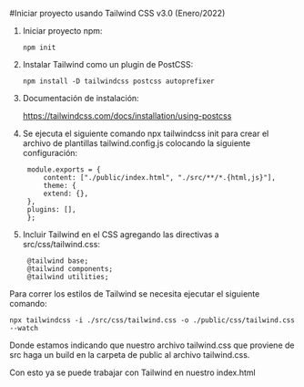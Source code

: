 #Iniciar proyecto usando Tailwind CSS v3.0 (Enero/2022)

1. Iniciar proyecto npm: 

    `npm init`

2. Instalar Tailwind como un plugin de PostCSS: 

    `npm install -D tailwindcss postcss autoprefixer`

3. Documentación de instalación: 

    https://tailwindcss.com/docs/installation/using-postcss

4. Se ejecuta el siguiente comando npx tailwindcss init para crear el archivo de plantillas tailwind.config.js colocando la siguiente configuración:

        module.exports = {
            content: ["./public/index.html", "./src/**/*.{html,js}"],
            theme: {
            extend: {},
        },
        plugins: [],
        };

5. Incluir Tailwind en el CSS agregando las directivas a src/css/tailwind.css:

        @tailwind base;
        @tailwind components;
        @tailwind utilities;

Para correr los estilos de Tailwind se necesita ejecutar el siguiente comando: 

`npx tailwindcss -i ./src/css/tailwind.css -o ./public/css/tailwind.css --watch`

Donde estamos indicando que nuestro archivo tailwind.css que proviene de src haga un build en la carpeta de public al archivo tailwind.css.

Con esto ya se puede trabajar con Tailwind en nuestro index.html
